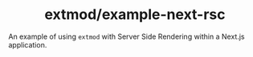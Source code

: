 <div align="center">
  <h1>extmod/example-next-rsc</h1>
</div>

An example of using `extmod` with Server Side Rendering within a Next.js application.
